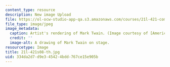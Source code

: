 ```yaml
---
content_type: resource
description: New image Upload
file: https://ol-ocw-studio-app-qa.s3.amazonaws.com/courses/21l-421-comedy-spring-2008/334da2d7d9e345424bdd767ce15e905b_21l-421s08-th.jpg
file_type: image/jpeg
image_metadata:
  caption: Artist's rendering of Mark Twain. (Image courtesy of [America's Library](http://www.americaslibrary.gov/).)
  credit: ''
  image-alt: A drawing of Mark Twain on stage.
resourcetype: Image
title: 21l-421s08-th.jpg
uid: 334da2d7-d9e3-4542-4bdd-767ce15e905b
---
```

